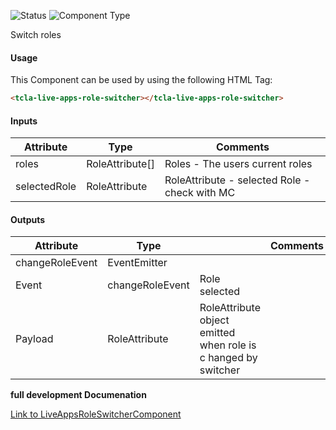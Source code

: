 
![Status][auto] ![Component Type][minor] <!--Component Meta {"created_by":"Auto", "reviewed_by":"Auto", "last_modified_by":"Auto", "comment":"?mc?"} Component Meta -->


<p>Switch roles</p>



#### Usage


This Component can be used by using the following HTML Tag:

```html
<tcla-live-apps-role-switcher></tcla-live-apps-role-switcher>
```

#### Inputs

Attribute | Type | Comments
--- | --- | ---
roles | RoleAttribute[] | Roles - The users current roles
selectedRole | RoleAttribute | RoleAttribute - selected Role - check with MC

#### Outputs

Attribute | Type |   | Comments
--- | --- | --- | ---
changeRoleEvent | EventEmitter<RoleAttribute> |   |  
  | Event |  changeRoleEvent  |  Role selected
  | Payload |  RoleAttribute  |  RoleAttribute object emitted when role is c hanged by switcher


<b>full development Documenation</b>

[Link to LiveAppsRoleSwitcherComponent](https://tibcosoftware.github.io/TCSTK-Angular/libdocs/tc-liveapps-lib/components/LiveAppsRoleSwitcherComponent.html)


[auto]: https://img.shields.io/badge/Status-auto%20generated-lightgrey.svg?style=flat "auto generated"

[manually]: https://img.shields.io/badge/Status-manually%20created-yellow.svg?style=flat "manually created"

[draft]: https://img.shields.io/badge/Status-draft-red.svg?style=flat "draft"

[review]: https://img.shields.io/badge/Status-need%20review-yellowgreen.svg?style=flat "need review"

[review done]: https://img.shields.io/badge/Status-review%20done-green.svg?style=flat "review done"

[finalized]: https://img.shields.io/badge/Status-finalized-brightgreen.svg?style=flat "finalized"

[top]: https://img.shields.io/badge/Component%20Type-Top-blue.svg?style=flat "top Component"

[major]: https://img.shields.io/badge/Component%20Type-major%20Component-blue.svg?style=flat "major Component"

[minor]: https://img.shields.io/badge/Component%20Type-minor%20Component-blue.svg?style=flat "minor Component"


